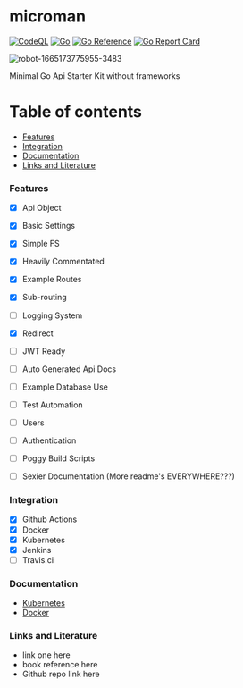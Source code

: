 # microman

[![CodeQL](https://github.com/Byte-Cats/microman/actions/workflows/codeql.yml/badge.svg)](https://github.com/Byte-Cats/microman/actions/workflows/codeql.yml)
[![Go](https://github.com/Byte-Cats/microman/actions/workflows/go.yml/badge.svg)](https://github.com/Byte-Cats/microman/actions/workflows/go.yml)
[![Go Reference](https://pkg.go.dev/badge/github.com/byte-cats/microman#section-readme.svg)](https://pkg.go.dev/github.com/byte-cats/microman#section-readme)
[![Go Report Card](https://goreportcard.com/badge/github.com/byte-cats/microman)](https://goreportcard.com/report/github.com/byte-cats/microman)


![robot-1665173775955-3483](https://user-images.githubusercontent.com/55233091/194646103-6c33ee05-913c-4dba-9ee6-257ff4383d9b.jpg)

Minimal Go Api Starter Kit without frameworks

Table of contents
=================

<!--ts-->
   * [Features](#features)
   * [Integration](#integration)
   * [Documentation](#documentation)
   * [Links and Literature](#links-and-literature)


<!--te-->


### Features
- [x] Api Object
- [x] Basic Settings
- [x] Simple FS
- [x] Heavily Commentated
- [x] Example Routes
- [x] Sub-routing
- [ ] Logging System
- [x] Redirect
- [ ] JWT Ready
- [ ] Auto Generated Api Docs
- [ ] Example Database Use
- [ ] Test Automation
- [ ] Users
- [ ] Authentication

- [ ] Poggy Build Scripts
- [ ] Sexier Documentation (More readme's EVERYWHERE???)

### Integration
- [x] Github Actions
- [x] Docker
- [x] Kubernetes
- [x] Jenkins
- [ ] Travis.ci

### Documentation

   * [Kubernetes](docs/kubernetes.md)
   * [Docker](docs/docker.md)

### Links and Literature
- link one here
- book reference here
- Github repo link here


